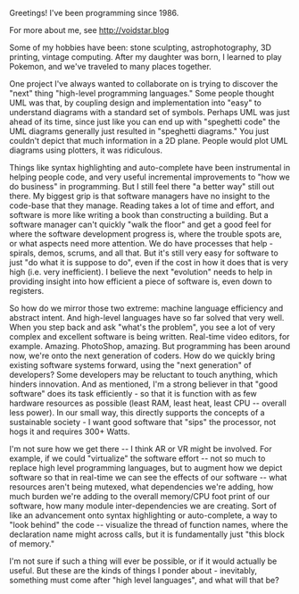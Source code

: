 Greetings!  I've been programming since 1986.

For more about me, see
http://voidstar.blog

Some of my hobbies have been: stone sculpting, astrophotography, 3D printing, vintage computing.  After my daughter was born, I learned to play Pokemon, and we've traveled to many places together.

One project I've always wanted to collaborate on is trying to discover the "next" thing "high-level programming languages."  Some people thought UML was that, by coupling design and implementation into "easy" to understand diagrams with a standard set of symbols.  Perhaps UML was just ahead of its time, since just like you can end up with "speghetti code" the UML diagrams generally just resulted in "speghetti diagrams."   You just couldn't depict that much information in a 2D plane.  People would plot UML diagrams using plotters, it was ridiculous.

Things like syntax highlighting and auto-complete have been instrumental in helping people code, and very useful incremental improvements to "how we do business" in programming.  But I still feel there "a better way" still out there.  My biggest grip is that software managers have no insight to the code-base that they manage.  Reading takes a lot of time and effort, and software is more like writing a book than constructing a building.  But a software manager can't quickly "walk the floor" and get a good feel for where the software development progress is, where the trouble spots are, or what aspects need more attention.   We do have processes that help - spirals, demos, scrums, and all that.   But it's still very easy for software to just "do what it is suppose to do", even if the cost in how it does that is very high (i.e. very inefficient).   I believe the next "evolution" needs to help in providing insight into how efficient a piece of software is, even down to registers.

So how do we mirror those two extreme: machine language efficiency and abstract intent.  And high-level languages have so far solved that very well.  When you step back and ask "what's the problem", you see a lot of very complex and excellent software is being written.  Real-time video editors, for example.  Amazing.   PhotoShop, amazing.  But programming has been around now, we're onto the next generation of coders.  How do we quickly bring existing software systems forward, using the "next generation" of developers?  Some developers may be reluctant to touch anything, which hinders innovation.   And as mentioned, I'm a strong believer in that "good software" does its task efficiently - so that it is function with as few hardware resources as possible (least RAM, least heat, least CPU -- overall less power).  In our small way, this directly supports the concepts of a sustainable society - I want good software that "sips" the processor, not hogs it and requires 300+ Watts.

I'm not sure how we get there -- I think AR or VR might be involved.  For example, if we could "virtualize" the software effort -- not so much to replace high level programming languages, but to augment how we depict software so that in real-time we can see the effects of our software -- what resources aren't being mutexed, what dependencies we're adding, how much burden we're adding to the overall memory/CPU foot print of our software, how many module inter-dependencies we are creating.   Sort of like an advancement onto syntax highlighting or auto-complete, a way to "look behind" the code -- visualize the thread of function names, where the declaration name might across calls, but it is fundamentally just "this block of memory."

I'm not sure if such a thing will ever be possible, or if it would actually be useful.  But these are the kinds of things I ponder about - inevitably, something must come after "high level languages", and what will that be?

